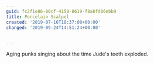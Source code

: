 ```yaml
---
guid: fc2f1e86-80cf-4158-8619-f8a8fd86ebb9
title: Porcelain Scalpel
created: '2019-07-16T18:37:00+00:00'
changed: '2019-09-24T14:51:24+00:00'


---
```


Aging punks singing about the time Jude's teeth exploded. 
